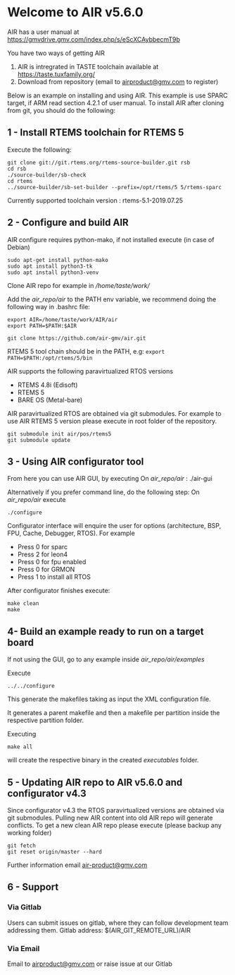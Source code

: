 # Welcome to AIR v5.6.0

AIR has a user manual at https://gmvdrive.gmv.com/index.php/s/eScXCAybbecmT9b

You have two ways of getting AIR
1) AIR is intregrated in TASTE toolchain available at  https://taste.tuxfamily.org/
2) Download from repository (email to airproduct@gmv.com to register)

Below is an example on installing and using AIR.
This example is use SPARC target, if ARM read section 4.2.1 of user manual.
To install AIR after cloning from git, you should do the following:

## 1 - Install RTEMS toolchain for RTEMS 5
Execute the following:

```
git clone git://git.rtems.org/rtems-source-builder.git rsb
cd rsb
./source-builder/sb-check
cd rtems
../source-builder/sb-set-builder --prefix=/opt/rtems/5 5/rtems-sparc
```

Currently supported toolchain version : rtems-5.1-2019.07.25

## 2 - Configure and build AIR
AIR configure requires python-mako, if not installed execute (in case of Debian)

    sudo apt-get install python-mako
    sudo apt install python3-tk
    sudo apt install python3-venv

Clone AIR repo for example in */home/taste/work/*


Add the *air_repo/air* to the PATH env variable, we recommend doing the following way in .bashrc file:

    export AIR=/home/taste/work/AIR/air
    export PATH=$PATH:$AIR

    git clone https://github.com/air-gmv/air.git
RTEMS 5 tool chain should be in the PATH, e.g:
    `export PATH=$PATH:/opt/rtems/5/bin` 

AIR supports the following paravirtualized RTOS versions
- RTEMS 4.8i (Edisoft)
- RTEMS 5
- BARE OS (Metal-bare)

AIR paravirtualized RTOS are obtained via git submodules. For example to use AIR 
RTEMS 5 version please execute in root folder of the repository.

    git submodule init air/pos/rtems5
    git submodule update

## 3 - Using AIR configurator tool

From here you can use AIR GUI, by executing On *air_repo/air* :
    ./air-gui 

Alternatively if you prefer command line, do the following step:
On *air_repo/air* execute

    ./configure 

Configurator interface will enquire the user for options (architecture, BSP, FPU, Cache, Debugger, RTOS). For example

* Press 0 for sparc 
* Press 2 for leon4
* Press 0 for fpu enabled
* Press 0 for GRMON
* Press 1 to install all RTOS


After configurator finishes execute:

```
make clean
make
```


## 4- Build an example ready to run on a target board
If not using the GUI, go to any example inside *air_repo/air/examples*

Execute

    ../../configure

This generate the makefiles taking as input the XML configuration file.

It generates a parent makefile and then a makefile per partition inside the respective partition folder.
 
Executing

    make all

will create the respective binary in the created *executables* folder.

## 5 - Updating AIR repo to AIR v5.6.0 and configurator v4.3
Since configurator v4.3 the RTOS paravirtualized versions are obtained via git submodules.
Pulling new AIR content into old AIR repo will generate conflicts. To get a new clean
AIR repo please execute (please backup any working folder)

    git fetch
    git reset origin/master --hard
    
Further information email air-product@gmv.com

## 6 - Support
### Via Gitlab
Users can submit issues on gitlab, where they can follow development team addressing them.
Gitlab address:
$(AIR_GIT_REMOTE_URL)/AIR

### Via Email
Email to airproduct@gmv.com or raise issue at our Gitlab
